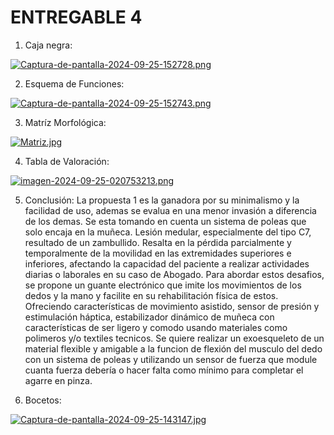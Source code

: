 # ENTREGABLE 4
1. Caja negra:

[![Captura-de-pantalla-2024-09-25-152728.png](https://i.postimg.cc/yxKhPSg5/Captura-de-pantalla-2024-09-25-152728.png)](https://postimg.cc/sQnZfxJ9)

2. Esquema de Funciones:

[![Captura-de-pantalla-2024-09-25-152743.png](https://i.postimg.cc/sxJY0D52/Captura-de-pantalla-2024-09-25-152743.png)](https://postimg.cc/n9C9XxR8)

3. Matríz Morfológica:

[![Matriz.jpg](https://i.postimg.cc/852g7xcS/Matriz.jpg)](https://postimg.cc/JD52g6j6)
  
4. Tabla de Valoración:

[![imagen-2024-09-25-020753213.png](https://i.postimg.cc/Bv2TWKFB/imagen-2024-09-25-020753213.png)](https://postimg.cc/062MDrcz)
   
5. Conclusión:
La propuesta 1 es la ganadora por su minimalismo y la facilidad de uso, ademas se evalua en una menor invasión a diferencia de los demas. Se esta tomando en cuenta un sistema de poleas que solo encaja en la muñeca.
Lesión medular, especialmente del tipo C7, resultado de un zambullido. Resalta en la pérdida parcialmente y temporalmente de la movilidad en las extremidades superiores e inferiores, afectando la capacidad del paciente a realizar actividades diarias o laborales en su caso de Abogado.
Para abordar estos desafios, se propone un guante electrónico que imite los movimientos de los dedos y la mano y facilite en su rehabilitación física de estos. Ofreciendo características de movimiento asistido, sensor de presión y estimulación háptica, estabilizador dinámico de muñeca con características de ser ligero y comodo usando materiales como polimeros y/o textiles tecnicos.
Se quiere realizar un exoesqueleto  de un material flexible y amigable a la funcion de flexión del musculo del dedo con un sistema de poleas y utilizando un sensor de fuerza que module cuanta fuerza debería o hacer falta como mínimo para completar el agarre en pinza. 
 
7. Bocetos:

[![Captura-de-pantalla-2024-09-25-143147.jpg](https://i.postimg.cc/4NtHW3bb/Captura-de-pantalla-2024-09-25-143147.jpg)](https://postimg.cc/QH8MthzH)


